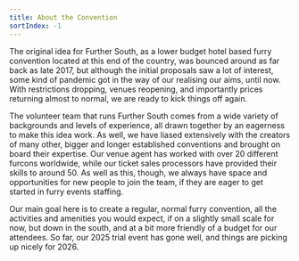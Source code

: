 ```yaml
---
title: About the Convention
sortIndex: -1
---
```


The original idea for Further South, as a lower budget hotel based furry convention located at this end of the country, was bounced around as far back as late 2017, but although the initial proposals saw a lot of interest, some kind of pandemic got in the way of our realising our aims, until now. With restrictions dropping, venues reopening, and importantly prices returning almost to normal, we are ready to kick things off again.

The volunteer team that runs Further South comes from a wide variety of backgrounds and levels of experience, all drawn together by an eagerness to make this idea work. As well, we have liased extensively with the creators of many other, bigger and longer established conventions and brought on board their expertise. Our venue agent has worked with over 20 different furcons worldwide, while our ticket sales processors have provided their skills to around 50. As well as this, though, we always have space and opportunities for new people to join the team, if they are eager to get started in furry events staffing.

Our main goal here is to create a regular, normal furry convention, all the activities and amenities you would expect, if on a slightly small scale for now, but down in the south, and at a bit more friendly of a budget for our attendees. So far, our 2025 trial event has gone well, and things are picking up nicely for 2026.
